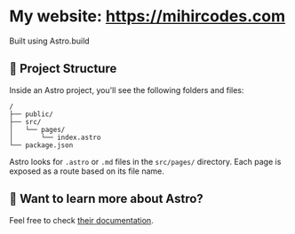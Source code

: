 # My website: <https://mihircodes.com>

Built using Astro.build

## 🚀 Project Structure

Inside an Astro project, you'll see the following folders and files:

```text
/
├── public/
├── src/
│   └── pages/
│       └── index.astro
└── package.json
```

Astro looks for `.astro` or `.md` files in the `src/pages/` directory. Each page is exposed as a route based on its file name.

## 👀 Want to learn more about Astro?

Feel free to check [their documentation](https://docs.astro.build).
